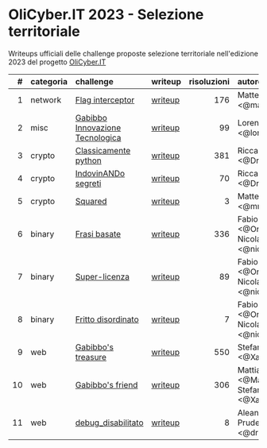 # OliCyber.IT 2023 - Selezione territoriale

Writeups ufficiali delle challenge proposte selezione territoriale nell'edizione 2023 del progetto [OliCyber.IT](https://olicyber.it/)

|   # | categoria | challenge                                                                   | writeup                 | risoluzioni | autore                                                |
| --: | :-------- | :-------------------------------------------------------------------------- | :---------------------- | ----------: | :---------------------------------------------------- |
|   1 | network   | [Flag interceptor](https://training.olicyber.it/challenges#)                | [writeup](network1.md)  |         176 | Matteo Protopapa <@matpro>                            |
|   2 | misc      | [Gabibbo Innovazione Tecnologica](https://training.olicyber.it/challenges#) | [writeup](misc1.md)     |          99 | Lorenzo Catoni <@lorenz>                              |
|   3 | crypto    | [Classicamente python](https://training.olicyber.it/challenges#)            | [writeup](crypto1.md)   |         381 | Riccardo Zanotto <@Drago>                             |
|   4 | crypto    | [IndovinANDo segreti](https://training.olicyber.it/challenges#)             | [writeup](crypto2.md)   |          70 | Riccardo Zanotto <@Drago>                             |
|   5 | crypto    | [Squared](https://training.olicyber.it/challenges#)                         | [writeup](crypto3.md)   |           3 | Matteo Rossi <@mr96>                                  |
|   6 | binary    | [Frasi basate](https://training.olicyber.it/challenges#)                    | [writeup](software1.md) |         336 | Fabio Zoratti <@OrsoBruno96>, Nicola Vella <@nick0ve> |
|   7 | binary    | [Super-licenza](https://training.olicyber.it/challenges#)                   | [writeup](software2.md) |          89 | Fabio Zoratti <@OrsoBruno96>, Nicola Vella <@nick0ve> |
|   8 | binary    | [Fritto disordinato](https://training.olicyber.it/challenges#)              | [writeup](software3.md) |           7 | Fabio Zoratti <@OrsoBruno96>, Nicola Vella <@nick0ve> |
|   9 | web       | [Gabibbo's treasure](https://training.olicyber.it/challenges#)              | [writeup](web1.md)      |         550 | Stefano Alberto <@Xato>                               |
|  10 | web       | [Gabibbo's friend](https://training.olicyber.it/challenges#)                | [writeup](web2.md)      |         306 | Mattia Furlani <@Maxpnl>, Stefano Alberto <@Xato>     |
|  11 | web       | [debug_disabilitato](https://training.olicyber.it/challenges#)              | [writeup](web3.md)      |           8 | Aleandro Prudenzano <@drw0if>                         |

